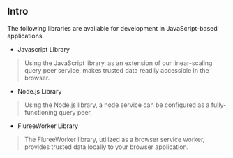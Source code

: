 ## Intro

The following libraries are available for development in JavaScript-based applications.

* Javascript Library 
>  Using the JavaScript library, as an extension of our linear-scaling query peer service, makes trusted data readily accessible in the browser. 

* Node.js Library
> Using the Node.js library, a node service can be configured as a fully-functioning query peer. 

* FlureeWorker Library 
> The FlureeWorker library, utilized as a browser service worker, provides trusted data locally to your browser application.    


